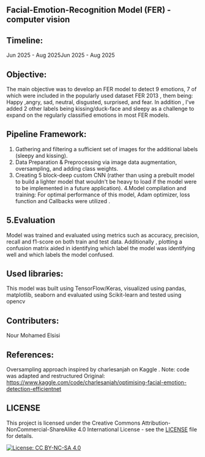 Facial-Emotion-Recognition Model (FER) - computer vision
--------------------------------------------------------

Timeline:
---------
Jun 2025 - Aug 2025Jun 2025 - Aug 2025

Objective:
----------
The main objective was to develop an FER model to detect 9 emotions, 7 of which were included in the popularly used dataset FER 2013 , them being:
Happy ,angry, sad, neutral, disgusted, surprised, and fear. In addition , I've added 2 other labels being kissing/duck-face and sleepy as a challenge to expand on the regularly classified emotions in most FER models.

Pipeline Framework:
-------------------
1. Gathering and filtering a sufficient set of images for the additional labels (sleepy and kissing).
2. Data Preparation & Preprocessing via image data augmentation, oversampling, and adding class weights.
3. Creating 5 block-deep custom CNN (rather than using a prebuilt model to build a lighter model that wouldn't be heavy to load if the model were to be implemented in a future application).
4.Model compilation and training:
For optimal performance of this model, Adam optimizer, loss function and Callbacks were utilized . 

5.Evaluation
------------
Model was trained and evaluated using metrics such as accuracy, precision, recall and f1-score on both train and test data. Additionally , plotting a confusion matrix aided in identifying which label the model was identifying well and which labels the model confused.

Used libraries:
--------------
This model was built using TensorFlow/Keras, visualized using pandas, matplotlib, seaborn and evaluated using Scikit-learn and tested using opencv

Contributers:
-------------
Nour Mohamed Elsisi

References:
------------
Oversampling approach inspired by charlesanjah on Kaggle .
Note: code was adapted and restructured 
Original: https://www.kaggle.com/code/charlesanjah/optimising-facial-emotion-detection-efficientnet

LICENSE
-------
This project is licensed under the Creative Commons Attribution-NonCommercial-ShareAlike 4.0 International License - see the [LICENSE](LICENSE) file for details.

[![License: CC BY-NC-SA 4.0](https://img.shields.io/badge/License-CC%20BY--NC--SA%204.0-lightgrey.svg)](https://creativecommons.org/licenses/by-nc-sa/4.0/)